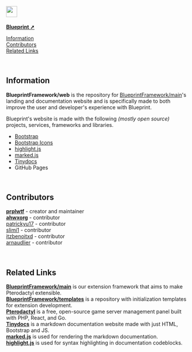 <h2><img src="https://github.com/BlueprintFramework/web/assets/103201875/fc5c0ed6-a83d-4d7c-be40-e41faa0d9961" style="height:30px;padding-right:1px"></img></h2>

[**Blueprint ➚**](https://github.com/BlueprintFramework/main)

[Information](#information)\
[Contributors](#contributors)\
[Related Links](#related-links)

<br/>

## Information
**BlueprintFramework/web** is the repository for [BlueprintFramework/main](https://github.com/BlueprintFramework/main)'s landing and documentation website and is specifically made to both improve the user and developer's experience with Blueprint.

Blueprint's website is made with the following *(mostly open source)* projects, services, frameworks and libraries.
- [Bootstrap](https://getbootstrap.com)
- [Bootstrap Icons](https://icons.getbootstrap.com)
- [highlight.js](https://highlightjs.org)
- [marked.js](https://marked.js.org)
- [Tinydocs](https://github.com/prplwtf/tinydocs)
- GitHub Pages

<br/>

## Contributors
[**prplwtf**](https://github.com/prplwtf) - creator and maintainer\
[**ahwxorg**](https://github.com/ahwxorg) - contributor\
[patrickyu17](https://github.com/PatrickYu17) - contributor\
[slimi1](https://github.com/Slimi1) - contributor\
[itzbenoitxd](https://github.com/ItzBenoitXD) - contributor\
[arnaudlier](https://github.com/ArnaudLier) - contributor

<br/>

## Related Links
[**BlueprintFramework/main**](https://github.com/BlueprintFramework/main) is our extension framework that aims to make Pterodactyl extensible.\
[**BlueprintFramework/templates**](https://github.com/BlueprintFramework/templates) is a repository with initialization templates for extension development.\
[**Pterodactyl**](https://pterodactyl.io/) is a free, open-source game server management panel built with PHP, React, and Go.\
[**Tinydocs**](https://github.com/prplwtf/tinydocs) is a markdown documentation website made with just HTML, Bootstrap and JS.\
[**marked.js**](https://marked.js.org) is used for rendering the markdown documentation.\
[**highlight.js**](https://highlightjs.org) is used for syntax highlighting in documentation codeblocks.
